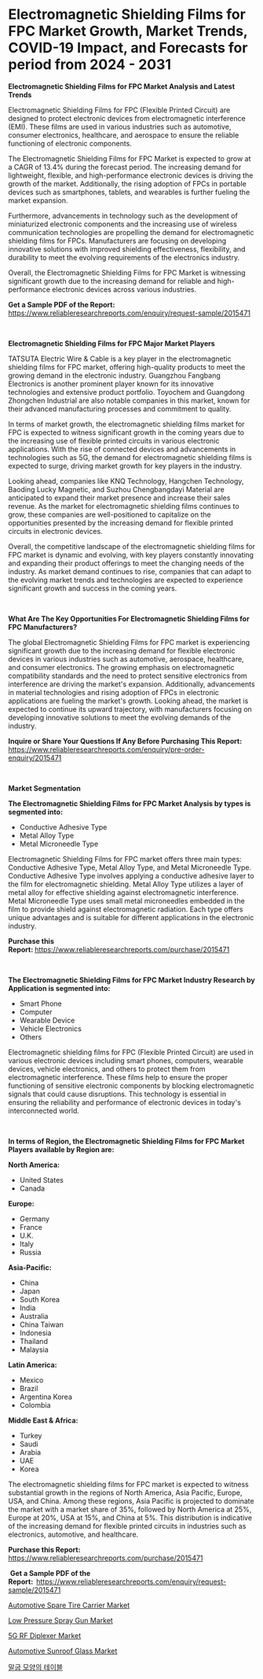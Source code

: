 <p><h1>Electromagnetic Shielding Films for FPC Market Growth, Market Trends, COVID-19 Impact, and Forecasts for period from 2024 - 2031</h1></p><p><strong>Electromagnetic Shielding Films for FPC Market Analysis and Latest Trends</strong></p>
<p><p>Electromagnetic Shielding Films for FPC (Flexible Printed Circuit) are designed to protect electronic devices from electromagnetic interference (EMI). These films are used in various industries such as automotive, consumer electronics, healthcare, and aerospace to ensure the reliable functioning of electronic components.</p><p>The Electromagnetic Shielding Films for FPC Market is expected to grow at a CAGR of 13.4% during the forecast period. The increasing demand for lightweight, flexible, and high-performance electronic devices is driving the growth of the market. Additionally, the rising adoption of FPCs in portable devices such as smartphones, tablets, and wearables is further fueling the market expansion.</p><p>Furthermore, advancements in technology such as the development of miniaturized electronic components and the increasing use of wireless communication technologies are propelling the demand for electromagnetic shielding films for FPCs. Manufacturers are focusing on developing innovative solutions with improved shielding effectiveness, flexibility, and durability to meet the evolving requirements of the electronics industry.</p><p>Overall, the Electromagnetic Shielding Films for FPC Market is witnessing significant growth due to the increasing demand for reliable and high-performance electronic devices across various industries.</p></p>
<p><strong>Get a Sample PDF of the Report:&nbsp;</strong> <a href="https://www.reliableresearchreports.com/enquiry/request-sample/2015471">https://www.reliableresearchreports.com/enquiry/request-sample/2015471</a></p>
<p>&nbsp;</p>
<p><strong>Electromagnetic Shielding Films for FPC Major Market Players</strong></p>
<p><p>TATSUTA Electric Wire & Cable is a key player in the electromagnetic shielding films for FPC market, offering high-quality products to meet the growing demand in the electronic industry. Guangzhou Fangbang Electronics is another prominent player known for its innovative technologies and extensive product portfolio. Toyochem and Guangdong Zhongchen Industrial are also notable companies in this market, known for their advanced manufacturing processes and commitment to quality.</p><p>In terms of market growth, the electromagnetic shielding films market for FPC is expected to witness significant growth in the coming years due to the increasing use of flexible printed circuits in various electronic applications. With the rise of connected devices and advancements in technologies such as 5G, the demand for electromagnetic shielding films is expected to surge, driving market growth for key players in the industry.</p><p>Looking ahead, companies like KNQ Technology, Hangchen Technology, Baoding Lucky Magnetic, and Suzhou Chengbangdayi Material are anticipated to expand their market presence and increase their sales revenue. As the market for electromagnetic shielding films continues to grow, these companies are well-positioned to capitalize on the opportunities presented by the increasing demand for flexible printed circuits in electronic devices.</p><p>Overall, the competitive landscape of the electromagnetic shielding films for FPC market is dynamic and evolving, with key players constantly innovating and expanding their product offerings to meet the changing needs of the industry. As market demand continues to rise, companies that can adapt to the evolving market trends and technologies are expected to experience significant growth and success in the coming years.</p></p>
<p>&nbsp;</p>
<p><strong>What Are The Key Opportunities For Electromagnetic Shielding Films for FPC Manufacturers?</strong></p>
<p><p>The global Electromagnetic Shielding Films for FPC market is experiencing significant growth due to the increasing demand for flexible electronic devices in various industries such as automotive, aerospace, healthcare, and consumer electronics. The growing emphasis on electromagnetic compatibility standards and the need to protect sensitive electronics from interference are driving the market's expansion. Additionally, advancements in material technologies and rising adoption of FPCs in electronic applications are fueling the market's growth. Looking ahead, the market is expected to continue its upward trajectory, with manufacturers focusing on developing innovative solutions to meet the evolving demands of the industry.</p></p>
<p><strong>Inquire or Share Your Questions If Any Before Purchasing This Report:</strong> <a href="https://www.reliableresearchreports.com/enquiry/pre-order-enquiry/2015471">https://www.reliableresearchreports.com/enquiry/pre-order-enquiry/2015471</a></p>
<p>&nbsp;</p>
<p><strong>Market Segmentation</strong></p>
<p><strong>The Electromagnetic Shielding Films for FPC Market Analysis by types is segmented into:</strong></p>
<p><ul><li>Conductive Adhesive Type</li><li>Metal Alloy Type</li><li>Metal Microneedle Type</li></ul></p>
<p><p>Electromagnetic Shielding Films for FPC market offers three main types: Conductive Adhesive Type, Metal Alloy Type, and Metal Microneedle Type. Conductive Adhesive Type involves applying a conductive adhesive layer to the film for electromagnetic shielding. Metal Alloy Type utilizes a layer of metal alloy for effective shielding against electromagnetic interference. Metal Microneedle Type uses small metal microneedles embedded in the film to provide shield against electromagnetic radiation. Each type offers unique advantages and is suitable for different applications in the electronic industry.</p></p>
<p><strong>Purchase this Report:&nbsp;</strong><a href="https://www.reliableresearchreports.com/purchase/2015471">https://www.reliableresearchreports.com/purchase/2015471</a></p>
<p>&nbsp;</p>
<p><strong>The Electromagnetic Shielding Films for FPC Market Industry Research by Application is segmented into:</strong></p>
<p><ul><li>Smart Phone</li><li>Computer</li><li>Wearable Device</li><li>Vehicle Electronics</li><li>Others</li></ul></p>
<p><p>Electromagnetic shielding films for FPC (Flexible Printed Circuit) are used in various electronic devices including smart phones, computers, wearable devices, vehicle electronics, and others to protect them from electromagnetic interference. These films help to ensure the proper functioning of sensitive electronic components by blocking electromagnetic signals that could cause disruptions. This technology is essential in ensuring the reliability and performance of electronic devices in today's interconnected world.</p></p>
<p>&nbsp;</p>
<p><strong>In terms of Region, the Electromagnetic Shielding Films for FPC Market Players available by Region are:</strong></p>
<p>
    <p> <strong> North America: </strong>
        <ul>
            <li>United States</li>
            <li>Canada</li>
        </ul>
        </p> 
    <p> <strong> Europe: </strong>
        <ul>
            <li>Germany</li>
            <li>France</li>
            <li>U.K.</li>
            <li>Italy</li>
            <li>Russia</li>
        </ul>
        </p> 
    <p> <strong> Asia-Pacific: </strong>
        <ul>
            <li>China</li>
            <li>Japan</li>
            <li>South Korea</li>
            <li>India</li>
            <li>Australia</li>
            <li>China Taiwan</li>
            <li>Indonesia</li>
            <li>Thailand</li>
            <li>Malaysia</li>
        </ul>
        </p> 
    <p> <strong> Latin America: </strong>
        <ul>
            <li>Mexico</li>
            <li>Brazil</li>
            <li>Argentina Korea</li>
            <li>Colombia</li>
        </ul>
        </p> 
    <p> <strong> Middle East & Africa: </strong>
        <ul>
            <li>Turkey</li>
            <li>Saudi</li>
            <li>Arabia</li>
            <li>UAE</li>
            <li>Korea</li>
        </ul>
    </p>
    </p>
<p><p>The electromagnetic shielding films for FPC market is expected to witness substantial growth in the regions of North America, Asia Pacific, Europe, USA, and China. Among these regions, Asia Pacific is projected to dominate the market with a market share of 35%, followed by North America at 25%, Europe at 20%, USA at 15%, and China at 5%. This distribution is indicative of the increasing demand for flexible printed circuits in industries such as electronics, automotive, and healthcare.</p></p>
<p><strong>Purchase this Report: </strong><a href="https://www.reliableresearchreports.com/purchase/2015471">https://www.reliableresearchreports.com/purchase/2015471</a></p>
<p>&nbsp;<strong>Get a Sample PDF of the Report:&nbsp;&nbsp;</strong><a href="https://www.reliableresearchreports.com/enquiry/request-sample/2015471">https://www.reliableresearchreports.com/enquiry/request-sample/2015471</a></p>
<p><strong></strong></p>
<p><p><a href="https://issuu.com/reportprime-2/docs/automotive-spare-tire-carrier-market-size-2030.ppt">Automotive Spare Tire Carrier Market</a></p><p><a href="https://five-trouble-98a.notion.site/Low-Pressure-Spray-Gun-Market-Challenges-Opportunities-and-Growth-Drivers-and-Major-Market-Player-8fc3a7761c874f30a2f9d0e440afad92">Low Pressure Spray Gun Market</a></p><p><a href="https://github.com/Airanohannonzb68e5pb53oc1/Market-Research-Report-List-1/blob/main/5g-rf-diplexer-market.md">5G RF Diplexer Market</a></p><p><a href="https://issuu.com/reportprime-2/docs/automotive-sunroof-glass-market-size-2030.pptx">Automotive Sunroof Glass Market</a></p><p><a href="https://github.com/bvubpqd5241630/Market-Research-Report-List-1/blob/main/6673278185840.md">말굽 모양의 테이블</a></p></p>